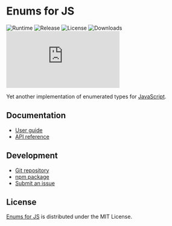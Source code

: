 # Enums for JS
![Runtime](https://badgen.net/npm/node/@cedx/enum) ![Release](https://badgen.net/npm/v/@cedx/enum) ![License](https://badgen.net/npm/license/@cedx/enum) ![Downloads](https://badgen.net/npm/dt/@cedx/enum) ![Coverage](https://badgen.net/codecov/c/github/cedx/enum.js)

Yet another implementation of enumerated types for [JavaScript](https://developer.mozilla.org/docs/Web/JavaScript).

## Documentation
- [User guide](https://github.com/cedx/enum.js/wiki)
- [API reference](https://docs.belin.io/enum.js)

## Development
- [Git repository](https://github.com/cedx/enum.js)
- [npm package](https://www.npmjs.com/package/@cedx/enum)
- [Submit an issue](https://github.com/cedx/enum.js/issues)

## License
[Enums for JS](https://github.com/cedx/enum.js) is distributed under the MIT License.

